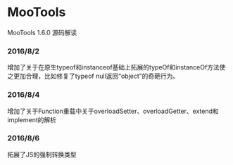 # MooTools
MooTools 1.6.0 源码解读
### 2016/8/2
增加了关于在原生typeof和instanceof基础上拓展的typeOf和instanceOf方法使之更加合理，比如修复了typeof null返回“object”的奇葩行为。
### 2016/8/4
增加了关于Function重载中关于overloadSetter、overloadGetter、extend和implement的解析
### 2016/8/6
拓展了JS的强制转换类型
